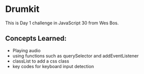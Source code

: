 # Drumkit

This is Day 1 challenge in JavaScript 30 from Wes Bos.

## Concepts Learned:

* Playing audio
* using functions such as querySelector and addEventListener
* classList to add a css class
* key codes for keyboard input detection

